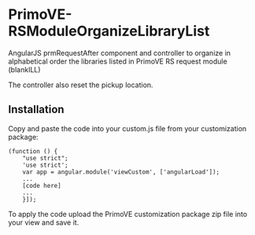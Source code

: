 # PrimoVE-RSModuleOrganizeLibraryList
AngularJS prmRequestAfter component and controller to organize in alphabetical order the libraries listed in PrimoVE RS request module (blankILL)

The controller also reset the pickup location.

## Installation
Copy and paste the code into your custom.js file from your customization package:

```
(function () {
    "use strict";
    'use strict';
    var app = angular.module('viewCustom', ['angularLoad']);
    ...
    [code here]
    ...
    }]);
```
To apply the code upload the PrimoVE customization package zip file into your view and save it.
